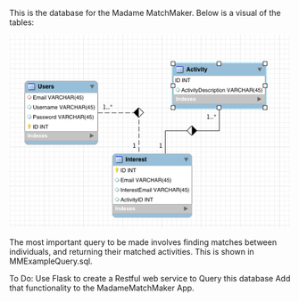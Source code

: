 This is the database for the Madame MatchMaker. Below is a visual of the tables:


![](https://github.com/BluEyedTree/Madame-MatchMaker-Database/blob/master/MMDB%20Design.jpg)


The most important query to be made involves finding matches between individuals, and returning their matched activities. This is shown in MMExampleQuery.sql.

To Do:
Use Flask to create a Restful web service to Query this database
Add that functionality to the MadameMatchMaker App. 



